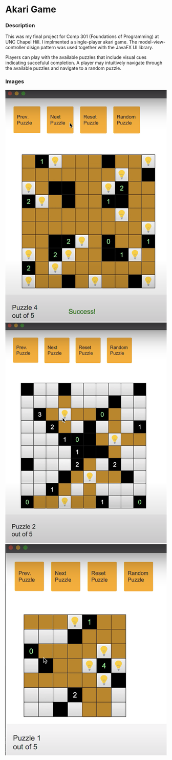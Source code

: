 # Akari Game

### Description
This was my final project for Comp 301 (Foundations of Programming) at UNC Chapel Hill. I implmented a single-player akari game. The model-view-controller disign pattern was used together with the JavaFX UI library.  

Players can play with the available puzzles that include visual cues indicating succefulul completion. A player may intuitively navigate through the available puzzles and navigate to a random puzzle. 

### Images 

![Solved Puzzle](docs/images/puzzle_solved.png "Solved Page")
![Unsolved Puzzle](docs/images/not_solved.png "Unsolved Puzzle")
![Small Puzzle Size](docs/images/small_puzzle.png "Small Puzzle Size")
